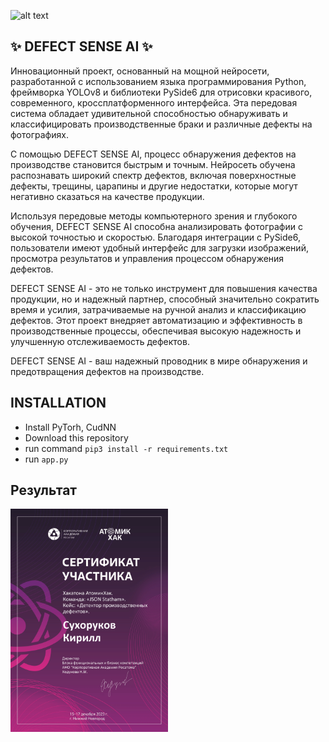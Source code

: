 ![alt text](https://github.com/DIMFLIX-OFFICIAL/Defect-Detection/blob/master/defect%20sense%20ai.png?raw=true)

## ✨ DEFECT SENSE AI ✨
Инновационный проект, основанный на мощной нейросети, разработанной с использованием языка программирования Python, фреймворка YOLOv8 и библиотеки PySide6 для отрисовки красивого, современного, кроссплатформенного интерфейса. Эта передовая система обладает удивительной способностью обнаруживать и классифицировать производственные браки и различные дефекты на фотографиях.

С помощью DEFECT SENSE AI, процесс обнаружения дефектов на производстве становится быстрым и точным. Нейросеть обучена распознавать широкий спектр дефектов, включая поверхностные дефекты, трещины, царапины и другие недостатки, которые могут негативно сказаться на качестве продукции.

Используя передовые методы компьютерного зрения и глубокого обучения, DEFECT SENSE AI способна анализировать фотографии с высокой точностью и скоростью. Благодаря интеграции с PySide6, пользователи имеют удобный интерфейс для загрузки изображений, просмотра результатов и управления процессом обнаружения дефектов.

DEFECT SENSE AI - это не только инструмент для повышения качества продукции, но и надежный партнер, способный значительно сократить время и усилия, затрачиваемые на ручной анализ и классификацию дефектов. Этот проект внедряет автоматизацию и эффективность в производственные процессы, обеспечивая высокую надежность и улучшенную отслеживаемость дефектов.

DEFECT SENSE AI - ваш надежный проводник в мире обнаружения и предотвращения дефектов на производстве.

## INSTALLATION
- Install PyTorh, CudNN
- Download this repository
- run command `pip3 install -r requirements.txt `
- run `app.py`

## Результат
<img src='https://github.com/K1rsN7/K1rsN7/blob/main/Image/diploma_12.png' width=50%>
